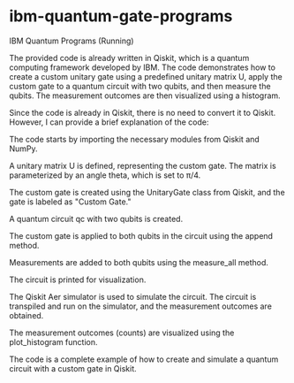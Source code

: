 # ibm-quantum-gate-programs
IBM Quantum Programs (Running)


The provided code is already written in Qiskit, which is a quantum computing framework developed by IBM. The code demonstrates how to create a custom unitary gate using a predefined unitary matrix U, apply the custom gate to a quantum circuit with two qubits, and then measure the qubits. The measurement outcomes are then visualized using a histogram.

Since the code is already in Qiskit, there is no need to convert it to Qiskit. However, I can provide a brief explanation of the code:

The code starts by importing the necessary modules from Qiskit and NumPy.

A unitary matrix U is defined, representing the custom gate. The matrix is parameterized by an angle theta, which is set to π/4.

The custom gate is created using the UnitaryGate class from Qiskit, and the gate is labeled as "Custom Gate."

A quantum circuit qc with two qubits is created.

The custom gate is applied to both qubits in the circuit using the append method.

Measurements are added to both qubits using the measure_all method.

The circuit is printed for visualization.

The Qiskit Aer simulator is used to simulate the circuit. The circuit is transpiled and run on the simulator, and the measurement outcomes are obtained.

The measurement outcomes (counts) are visualized using the plot_histogram function.

The code is a complete example of how to create and simulate a quantum circuit with a custom gate in Qiskit.
